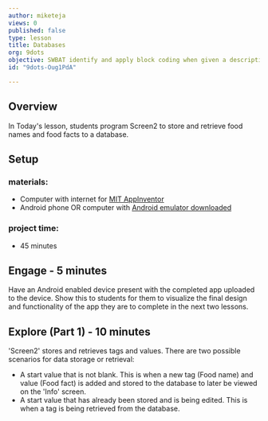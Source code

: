 ```yaml
---
author: miketeja
views: 0
published: false
type: lesson
title: Databases
org: 9dots
objective: SWBAT identify and apply block coding when given a description of app functionality   SWBAT retrieve and store values to a database
id: "9dots-Oug1PdA"

---
```


## Overview
In Today's lesson, students program Screen2 to store and retrieve food names and food facts to a database.

## Setup
### materials:
- Computer with internet for [MIT AppInventor](http://appinventor.mit.edu/explore/)
- Android phone OR computer with [Android emulator downloaded](http://appinventor.mit.edu/explore/ai2/setup-emulator.html)

### project time:
- 45 minutes

## Engage - 5 minutes
Have an Android enabled device present with the completed app uploaded to the device. Show this to students for them to visualize the final design and functionality of the app they are to complete in the next two lessons.

## Explore (Part 1) - 10 minutes
'Screen2' stores and retrieves tags and values. There are two possible scenarios for data storage or retrieval: 

- A start value that is not blank. This is when a new tag (Food name) and value (Food fact) is added and stored to the database to later be viewed on the 'Info' screen. 
- A start value that has already been stored and is being edited. This is when a tag is being retrieved from the database. 
